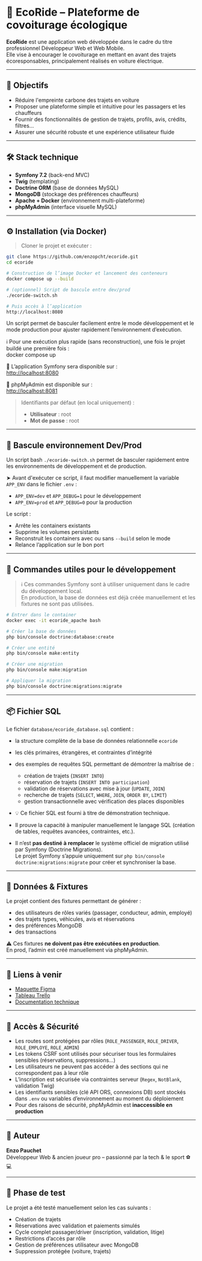 # 🌱 EcoRide – Plateforme de covoiturage écologique

**EcoRide** est une application web développée dans le cadre du titre professionnel Développeur Web et Web Mobile.  
Elle vise à encourager le covoiturage en mettant en avant des trajets écoresponsables, principalement réalisés en voiture électrique.

---

## 🚀 Objectifs

- Réduire l'empreinte carbone des trajets en voiture
- Proposer une plateforme simple et intuitive pour les passagers et les chauffeurs
- Fournir des fonctionnalités de gestion de trajets, profils, avis, crédits, filtres…
- Assurer une sécurité robuste et une expérience utilisateur fluide

---

## 🛠️ Stack technique

- **Symfony 7.2** (back-end MVC)
- **Twig** (templating)
- **Doctrine ORM** (base de données MySQL)
- **MongoDB** (stockage des préférences chauffeurs)
- **Apache + Docker** (environnement multi-plateforme)
- **phpMyAdmin** (interface visuelle MySQL)

---

## ⚙️ Installation (via Docker)

> Cloner le projet et exécuter :

```bash
git clone https://github.com/enzopcht/ecoride.git
cd ecoride

# Construction de l’image Docker et lancement des conteneurs
docker compose up --build

# (optionnel) Script de bascule entre dev/prod
./ecoride-switch.sh

# Puis accès à l’application
http://localhost:8080
```

Un script permet de basculer facilement entre le mode développement et le mode production pour ajuster rapidement l’environnement d’exécution.

ℹ️ Pour une exécution plus rapide (sans reconstruction), une fois le projet buildé une première fois :  
docker compose up

🔗 L’application Symfony sera disponible sur :  
[http://localhost:8080](http://localhost:8080)  

🔗 phpMyAdmin est disponible sur :  
[http://localhost:8081](http://localhost:8081)  
> Identifiants par défaut (en local uniquement) :  
> - **Utilisateur** : root  
> - **Mot de passe** : root

---

## 🔄 Bascule environnement Dev/Prod

Un script bash `./ecoride-switch.sh` permet de basculer rapidement entre les environnements de développement et de production.

➤ Avant d'exécuter ce script, il faut modifier manuellement la variable `APP_ENV` dans le fichier `.env` :  
- `APP_ENV=dev` et `APP_DEBUG=1` pour le développement  
- `APP_ENV=prod` et `APP_DEBUG=0` pour la production

Le script :  
- Arrête les containers existants  
- Supprime les volumes persistants  
- Reconstruit les containers avec ou sans `--build` selon le mode  
- Relance l’application sur le bon port

---

## 🧪 Commandes utiles pour le développement

> ℹ️ Ces commandes Symfony sont à utiliser uniquement dans le cadre du développement local.  
> En production, la base de données est déjà créée manuellement et les fixtures ne sont pas utilisées.

```bash
# Entrer dans le container
docker exec -it ecoride_apache bash

# Créer la base de données
php bin/console doctrine:database:create

# Créer une entité
php bin/console make:entity

# Créer une migration
php bin/console make:migration

# Appliquer la migration
php bin/console doctrine:migrations:migrate
```

---

## 📦 Fichier SQL

Le fichier `database/ecoride_database.sql` contient :

- la structure complète de la base de données relationnelle `ecoride`
- les clés primaires, étrangères, et contraintes d’intégrité
- des exemples de requêtes SQL permettant de démontrer la maîtrise de :
  - création de trajets (`INSERT INTO`)
  - réservation de trajets (`INSERT INTO participation`)
  - validation de réservations avec mise à jour (`UPDATE`, `JOIN`)
  - recherche de trajets (`SELECT`, `WHERE`, `JOIN`, `ORDER BY`, `LIMIT`)
  - gestion transactionnelle avec vérification des places disponibles

- 💡 Ce fichier SQL est fourni à titre de démonstration technique.  
- Il prouve la capacité à manipuler manuellement le langage SQL (création de tables, requêtes avancées, contraintes, etc.).  
- Il n’est **pas destiné à remplacer** le système officiel de migration utilisé par Symfony (Doctrine Migrations).  
Le projet Symfony s’appuie uniquement sur `php bin/console doctrine:migrations:migrate` pour créer et synchroniser la base.

---

## 🧱 Données & Fixtures

Le projet contient des fixtures permettant de générer :
- des utilisateurs de rôles variés (passager, conducteur, admin, employé)
- des trajets types, véhicules, avis et réservations
- des préférences MongoDB
- des transactions

⚠️ Ces fixtures **ne doivent pas être exécutées en production**.  
En prod, l’admin est créé manuellement via phpMyAdmin.

---

## 📌 Liens à venir

- [Maquette Figma](#)
- [Tableau Trello](#)
- [Documentation technique](#)

---

## 🔐 Accès & Sécurité

- Les routes sont protégées par rôles (`ROLE_PASSENGER`, `ROLE_DRIVER`, `ROLE_EMPLOYE`, `ROLE_ADMIN`)
- Les tokens CSRF sont utilisés pour sécuriser tous les formulaires sensibles (réservations, suppressions…)
- Les utilisateurs ne peuvent pas accéder à des sections qui ne correspondent pas à leur rôle
- L’inscription est sécurisée via contraintes serveur (`Regex`, `NotBlank`, validation Twig)
- Les identifiants sensibles (clé API ORS, connexions DB) sont stockés dans `.env` ou variables d’environnement au moment du déploiement
- Pour des raisons de sécurité, phpMyAdmin est **inaccessible en production**

---

## 👤 Auteur

**Enzo Pauchet**  
Développeur Web & ancien joueur pro – passionné par la tech & le sport ⚽💻

---

## 🧪 Phase de test

Le projet a été testé manuellement selon les cas suivants :
- Création de trajets
- Réservations avec validation et paiements simulés
- Cycle complet passager/driver (inscription, validation, litige)
- Restrictions d’accès par rôle
- Gestion de préférences utilisateur avec MongoDB
- Suppression protégée (voiture, trajets)

